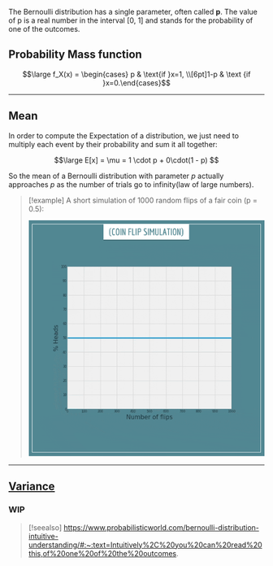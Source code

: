 The Bernoulli distribution has a single parameter, often called **p**. 
The value of p is a real number in the interval [0, 1] and stands for the probability of one of the outcomes.


## Probability Mass function

$$\large f_X(x) = \begin{cases} p & \text{if }x=1, \\[6pt]1-p & \text {if }x=0.\end{cases}$$

---

## Mean

In order to compute the Expectation of a distribution, we just need to multiply each event by their probability and sum it all together:

$$\large E[x] = \mu = 1 \cdot p + 0\cdot(1 - p) $$

So the mean of a Bernoulli distribution with parameter $p$ actually approaches $p$ as the number of trials go to infinity(law of large numbers).


> [!example]
> A short simulation of 1000 random flips of a fair coin (p = 0.5):
> 
> ![](../z_images/coin-flip-simulation-3.gif)

---

## [Variance](../Statistics/Variance.md)

### WIP


> [!seealso]
> https://www.probabilisticworld.com/bernoulli-distribution-intuitive-understanding/#:~:text=Intuitively%2C%20you%20can%20read%20this,of%20one%20of%20the%20outcomes.
> 
